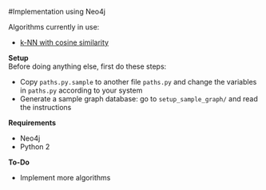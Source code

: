 #Implementation using Neo4j

Algorithms currently in use:  
 - [k-NN with cosine similarity][1]  

**Setup**  
Before doing anything else, first do these steps:  
 - Copy `paths.py.sample` to another file `paths.py` and change the variables in `paths.py` according to your system  
 - Generate a sample graph database: go to `setup_sample_graph/` and read the instructions  

**Requirements**  
 - Neo4j
 - Python 2  

**To-Do**  
 - Implement more algorithms  

[1]:http://graphgist.neo4j.com/#!/gists/3bf3a8e77dd53fe2a87c71e000311d99
